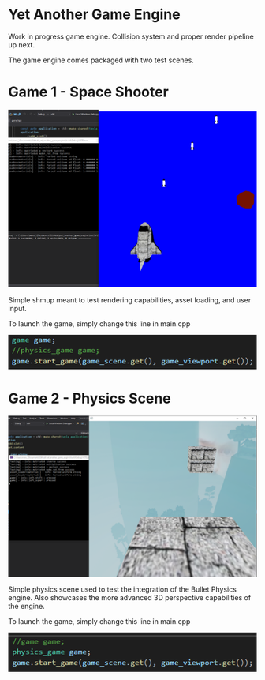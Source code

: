 # Yet Another Game Engine

Work in progress game engine. Collision system and proper render pipeline up next.

The game engine comes packaged with two test scenes.

# Game 1 - Space Shooter

![alt text](https://github.com/mansisaksson/yet_another_game_engine/blob/master/documentation/space_game.png?raw=true)

Simple shmup meant to test rendering capabilities, asset loading, and user input.

To launch the game, simply change this line in main.cpp

![alt text](https://github.com/mansisaksson/yet_another_game_engine/blob/master/documentation/play_space_game.png?raw=true)

# Game 2 - Physics Scene

![alt text](https://github.com/mansisaksson/yet_another_game_engine/blob/master/documentation/physics_game.png?raw=true)

Simple physics scene used to test the integration of the Bullet Physics engine. Also showcases the more advanced 3D perspective capabilities of the engine.

To launch the game, simply change this line in main.cpp

![alt text](https://github.com/mansisaksson/yet_another_game_engine/blob/master/documentation/play_physics_game.png?raw=true)
